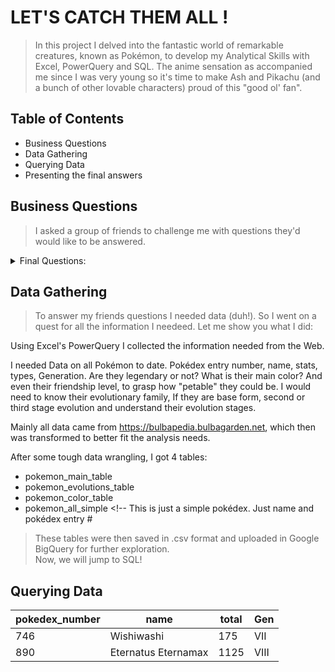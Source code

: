 # LET'S CATCH THEM ALL !

> In this project I delved into the fantastic world of remarkable creatures, known as Pokémon, to develop my Analytical Skills with Excel, PowerQuery and SQL. The anime sensation as accompanied me since I was very young so it's time to make Ash and Pikachu (and a bunch of other lovable characters) proud of this "good ol' fan".

## Table of Contents

- Business Questions
- Data Gathering
- Querying Data
- Presenting the final answers


## Business Questions

> I asked a group of friends to challenge me with questions they'd would like to be answered.

<details><summary> Final Questions: </summary>
<p>

1. Which Pokémon Has the highest total points? And the lowest?
  2. How many types are there and how are Pokémon distributed through them?
  3. How many Generations are there today and how many Pokémon do each Generation have?
  4. How do Legendary Pokémon compare to Normal Pokémon?
  5. Which Pokémon from Gen I and Ground type are more "petable"?
  6. Which Pokémon are Purple in all their Evolutionary Stages and are Air or Water type?
  7. Analysis of my favorite Pokémon.

</p>
</details>


## Data Gathering

> To answer my friends questions I needed data (duh!). So I went on a quest for all the information I needeed. Let me show you what I did:

Using Excel's PowerQuery I collected the information needed from the Web. <br>

I needed Data on all Pokémon to date. Pokédex entry number, name, stats, types, Generation. Are they legendary or not? What is their main color? And even their friendship level, to grasp how "petable" they could be.
I would need to know their evolutionary family, If they are base form, second or third stage evolution and understand their evolution stages. <br>

Mainly all data came from https://bulbapedia.bulbagarden.net, which then was transformed to better fit the analysis needs.

After some tough data wrangling, I got 4 tables:
- pokemon_main_table <!-- Main Pokédex table with all stats, names, alternative forms, pokedex entry # -->
- pokemon_evolutions_table <!-- Evolution families, by base, second and third forms. -->
- pokemon_color_table  <!-- Color of each pokémon -->
- pokemon_all_simple <!-- This is just a simple pokédex. Just name and pokédex entry #

> These tables were then saved in .csv format and uploaded in Google BigQuery for further exploration.<br>
>  Now, we will jump to SQL!


## Querying Data

| pokedex_number | name | total | Gen |
| -------------- | ---- | ----- | --- |
| 746 | Wishiwashi | 175 | VII |
| 890 | Eternatus Eternamax | 1125 | VIII|



